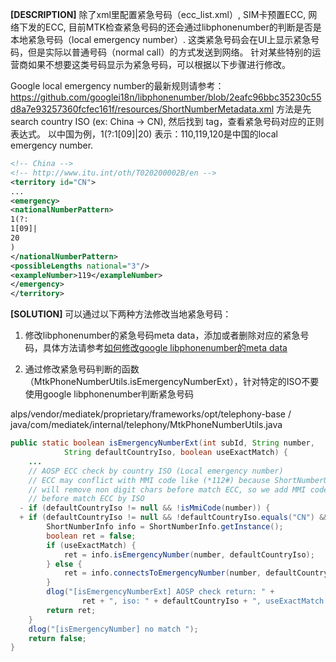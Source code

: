 ﻿**[DESCRIPTION]**
 除了xml里配置紧急号码（ecc_list.xml）, SIM卡预置ECC, 网络下发的ECC, 目前MTK检查紧急号码的还会通过libphonenumber的判断是否是本地紧急号码（local emergency number）. 这类紧急号码会在UI上显示紧急号码，但是实际以普通号码（normal call）的方式发送到网络。
针对某些特别的运营商如果不想要这类号码显示为紧急号码，可以根据以下步骤进行修改。
 
Google local emergency number的最新规则请参考：
https://github.com/googlei18n/libphonenumber/blob/2eafc96bbc35230c55d8a7e93257360fcfec161f/resources/ShortNumberMetadata.xml
方法是先search country ISO (ex: China  -> CN), 然后找到<emergency> tag，查看紧急号码对应的正则表达式。
以中国为例，1(?:1[09]|20)  表示：110,119,120是中国的local emergency number.

```xml
<!-- China -->
<!-- http://www.itu.int/oth/T020200002B/en -->
<territory id="CN">
...
<emergency>
<nationalNumberPattern>
1(?:
1[09]|
20
)
</nationalNumberPattern>
<possibleLengths national="3"/>
<exampleNumber>119</exampleNumber>
</emergency>
</territory>
```
 
**[SOLUTION]**
 可以通过以下两种方法修改当地紧急号码：
1. 修改libphonenumber的紧急号码meta data，添加或者删除对应的紧急号码，具体方法请参考[如何修改google libphonenumber的meta data](https://blog.csdn.net/wcsbhwy/article/details/106567406)
 
2. 通过修改紧急号码判断的函数（MtkPhoneNumberUtils.isEmergencyNumberExt），针对特定的ISO不要使用google libphonenumber判断紧急号码
 
 alps/vendor/mediatek/proprietary/frameworks/opt/telephony-base / java/com/mediatek/internal/telephony/MtkPhoneNumberUtils.java
```java
public static boolean isEmergencyNumberExt(int subId, String number,
            String defaultCountryIso, boolean useExactMatch) {
    ...
    // AOSP ECC check by country ISO (Local emergency number)
    // ECC may conflict with MMI code like (*112#) because ShortNumberUtil
    // will remove non digit chars before match ECC, so we add MMI code check
    // before match ECC by ISO
  - if (defaultCountryIso != null && !isMmiCode(number)) {
  + if (defaultCountryIso != null && !defaultCountryIso.equals("CN") && !isMmiCode(number)) {
        ShortNumberInfo info = ShortNumberInfo.getInstance();
        boolean ret = false;
        if (useExactMatch) {
            ret = info.isEmergencyNumber(number, defaultCountryIso);
        } else {
            ret = info.connectsToEmergencyNumber(number, defaultCountryIso);
        }
        dlog("[isEmergencyNumberExt] AOSP check return: " +
                ret + ", iso: " + defaultCountryIso + ", useExactMatch: " + useExactMatch);
        return ret;
    }
    dlog("[isEmergencyNumber] no match ");
    return false;
}
```

